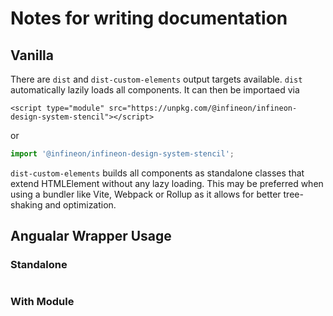 # Notes for writing documentation

## Vanilla
There are `dist` and `dist-custom-elements` output targets available.
`dist` automatically lazily loads all components. It can then be importaed via
```
<script type="module" src="https://unpkg.com/@infineon/infineon-design-system-stencil"></script>
```
or
```javascript
import '@infineon/infineon-design-system-stencil';
```

`dist-custom-elements` builds all components as standalone classes that extend HTMLElement without any lazy loading.
This may be preferred when using a bundler like Vite, Webpack or Rollup as it allows for better tree-shaking and optimization.


## Angualar Wrapper Usage

### Standalone

```

```

### With Module

